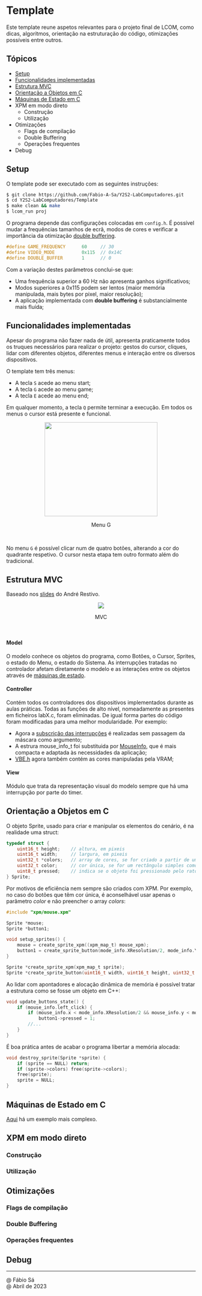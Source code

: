 # Template

Este template reune aspetos relevantes para o projeto final de LCOM, como dicas, algoritmos, orientação na estruturação do código, otimizações possíveis entre outros.

## Tópicos

- [Setup](#setup)
- [Funcionalidades implementadas](#funcionalidades-implementadas)
- [Estrutura MVC](#estrutura-mvc)
- [Orientação a Objetos em C](#orientação-a-objetos-em-c)
- [Máquinas de Estado em C](#maquinas-de-estado-em-c)
- XPM em modo direto
    - Construção
    - Utilização
- Otimizações
    - Flags de compilação
    - Double Buffering
    - Operações frequentes
- Debug

## Setup

O template pode ser executado com as seguintes instruções:

```bash
$ git clone https://github.com/Fabio-A-Sa/Y2S2-LabComputadores.git
$ cd Y2S2-LabComputadores/Template
$ make clean && make
$ lcom_run proj
```

O programa depende das configurações colocadas em `config.h`. É possível mudar a frequências tamanhos de ecrã, modos de cores e verificar a importância da otimização [double buffering](#double-buffering).

```c
#define GAME_FREQUENCY      60     // 30
#define VIDEO_MODE          0x115  // 0x14C
#define DOUBLE_BUFFER       1      // 0
```

Com a variação destes parâmetros conclui-se que:
- Uma frequência superior a 60 Hz não apresenta ganhos significativos;
- Modos superiores a 0x115 podem ser lentos (maior memória manipulada, mais bytes por pixel, maior resolução);
- A aplicação implementada com **double buffering** é substancialmente mais fluída;

## Funcionalidades implementadas

Apesar do programa não fazer nada de útil, apresenta praticamente todos os truques necessários para realizar o projeto: gestos do cursor, cliques, lidar com diferentes objetos, diferentes menus e interação entre os diversos dispositivos.

O template tem três menus:
- A tecla `S` acede ao menu start;
- A tecla `G` acede ao menu game;
- A tecla `E` acede ao menu end;

Em qualquer momento, a tecla `Q` permite terminar a execução. Em todos os menus o cursor está presente e funcional.

<p align="center">
  <img src="../Images/Template1.png" width=300 height=250>
  <p align="center">Menu G</p>
</p><br>

No menu `G` é possível clicar num de quatro botões, alterando a cor do quadrante respetivo. O cursor nesta etapa tem outro formato além do tradicional.

## Estrutura MVC

Baseado nos [slides](https://web.fe.up.pt/~arestivo/slides/?s=patterns#58) do André Restivo.

<p align="center">
  <img src="../Images/TemplateMVC.png">
  <p align="center">MVC</p>
</p><br>

#### Model

O modelo conhece os objetos do programa, como Botões, o Cursor, Sprites, o estado do Menu, o estado do Sistema. As interrupções tratadas no controlador afetam diretamente o modelo e as interações entre os objetos através de [máquinas de estado](#máquinas-de-estado-em-c).

#### Controller

Contém todos os controladores dos dispositivos implementados durante as aulas práticas. Todas as funções de alto nível, nomeadamente as presentes em ficheiros labX.c, foram eliminadas. De igual forma partes do código foram modificadas para uma melhor modularidade. Por exemplo:
- Agora a [subscrição das interrupções](./controller/timer/timer.h) é realizadas sem passagem da máscara como argumento;
- A estrura mouse_info_t foi substituida por [MouseInfo](./controller/mouse/mouse.h), que é mais compacta e adaptada às necessidades da aplicação; 
- [VBE.h](./controller/video/VBE.h) agora também contém as cores manipuladas pela VRAM;

#### View

Módulo que trata da representação visual do modelo sempre que há uma interrupção por parte do timer.

## Orientação a Objetos em C

O objeto Sprite, usado para criar e manipular os elementos do cenário, é na realidade uma struct:

```c
typedef struct {
    uint16_t height;    // altura, em pixeis
    uint16_t width;     // largura, em pixeis
    uint32_t *colors;   // array de cores, se for criado a partir de um XPM
    uint32_t color;     // cor única, se for um rectângulo simples como o botão
    uint8_t pressed;    // indica se o objeto foi pressionado pelo rato
} Sprite; 
```

Por motivos de eficiência nem sempre são criados com XPM. Por exemplo, no caso do botões que têm cor única, é aconselhável usar apenas o parâmetro *color* e não preencher o array *colors*:

```c
#include "xpm/mouse.xpm"

Sprite *mouse;
Sprite *button1;

void setup_sprites() {
    mouse = create_sprite_xpm((xpm_map_t) mouse_xpm);
    button1 = create_sprite_button(mode_info.XResolution/2, mode_info.YResolution/2, ORANGE);
}

Sprite *create_sprite_xpm(xpm_map_t sprite);
Sprite *create_sprite_button(uint16_t width, uint16_t height, uint32_t color);
```

Ao lidar com apontadores e alocação dinâmica de memória é possível tratar a estrutura como se fosse um objeto em C++:

```c
void update_buttons_state() {
    if (mouse_info.left_click) {
        if (mouse_info.x < mode_info.XResolution/2 && mouse_info.y < mode_info.YResolution/2)
            button1->pressed = 1;
        //...
    }
}
```

É boa prática antes de acabar o programa libertar a memória alocada:

```c
void destroy_sprite(Sprite *sprite) {
    if (sprite == NULL) return;
    if (sprite->colors) free(sprite->colors);
    free(sprite);
    sprite = NULL;
}
```

## Máquinas de Estado em C



[Aqui](../Labs/lab4/README.md#máquinas-de-estado-em-c) há um exemplo mais complexo.

## XPM em modo direto

### Construção

### Utilização

## Otimizações

### Flags de compilação

### Double Buffering

### Operações frequentes

## Debug



---

@ Fábio Sá <br>
@ Abril de 2023